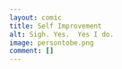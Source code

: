 ```yaml
---
layout: comic
title: Self Improvement
alt: Sigh. Yes.  Yes I do.
image: persontobe.png
comment: []
---
```

